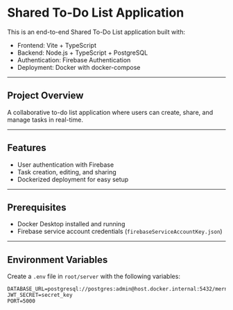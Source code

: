 # Shared To-Do List Application

This is an end-to-end Shared To-Do List application built with:

- Frontend: Vite + TypeScript  
- Backend: Node.js + TypeScript + PostgreSQL  
- Authentication: Firebase Authentication  
- Deployment: Docker with docker-compose

---

## Project Overview

A collaborative to-do list application where users can create, share, and manage tasks in real-time.

---

## Features

- User authentication with Firebase  
- Task creation, editing, and sharing  
- Dockerized deployment for easy setup  

---

## Prerequisites

- Docker Desktop installed and running  
- Firebase service account credentials (`firebaseServiceAccountKey.json`)  

---

## Environment Variables

Create a `.env` file in `root/server` with the following variables:

```env
DATABASE_URL=postgresql://postgres:admin@host.docker.internal:5432/mern_app
JWT_SECRET=secret_key
PORT=5000
